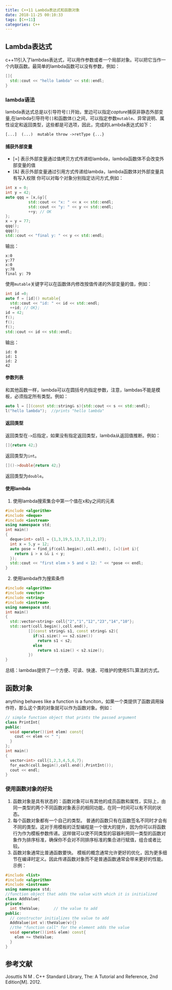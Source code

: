 ```yaml
---
title: C++11 Lambda表达式和函数对象
date: 2018-11-25 00:10:33
tags: [C++11]
categories: C++
---
```

## Lambda表达式
c++11引入了lambdas表达式，可以用作参数或者一个局部对象。可以把它当作一个内联函数。最简单的lambda函数可以没有参数，例如：
```c++
[]{
  std::cout << "hello lambda" << std::endl;
}
```
<!-- more -->
### lambda语法
lambda表达式总是以引导符号`[]`开始，里边可以指定*capture*捕获非静态外部变量,在lambda引导符号`[]`和函数体`{}`之间，可以指定参数`mutable`、异常说明、属性设定和返回类型，这些都是可选项，因此，完成的Lambda表达式如下：
```
[...]  (...)  mutable throw ->retType {...}
```
#### 捕获外部变量
- [=] 表示外部变量通过值拷贝方式传递给lambda，lambda函数体不会改变外部变量的值
- [&] 表示外部变量通过引用方式传递给lambda，lambda函数体对外部变量具有写入权限
你可以对每个对象分别指定访问方式,例如：
```c++
int x = 0;
int y = 42;
auto qqq = [x,&y]{
          std::cout << "x: " << x << std::endl;
          std::cout << "y: " << y << std::endl;
          ++y; // OK
};
x = y = 77;
qqq();
qqq();
std::cout << "final y: " << y << std::endl;
```
输出：
```
x:0
y:77
x:0
y:78
final y: 79
```
使用`mutable`关键字可以在函数体内修改按值传递的外部变量的值，例如：
```c++
int id =0;
auto f = [id]() mutable{
  std::cout << "id: " << id << std::endl;
  ++id; // OK};
id = 42;
f();
f();
f();
std::cout << id << std::endl;
```
输出：
```
id: 0
id: 1
id: 2
42
```
#### 参数列表
和其他函数一样，lambda可以在圆括号内指定参数，注意，lambdas不能是模板，必须指定所有类型。例如：
```c++
auto l = [](const std::string& s){std::cout << s << std::endl};
l("hello lambda");  //prints "hello lambda"
```
#### 返回类型
返回类型在`->`后指定，如果没有指定返回类型，lambda从返回值推断。例如：
```c++
[]{return 42;}
```
返回类型为`int`。
```c++
[]()->double{return 42;}
```
返回类型为`double`。
#### 使用lambda
1. 使用lambda搜索集合中第一个值在x和y之间的元素
~~~c++
#include <algorithm>
#include <deque>
#include <iostream>
using namespace std;
int main()
{
  deque<int> coll = {1,3,19,5,13,7,11,2,17};
  int x = 5,y = 12;
  auto pose = find_if(coll.begin(),coll.end(), [=](int i){
    return i > x && i < y;
  });
  std::cout << "first elem > 5 and < 12: " << *pose << endl;
}
~~~   
2. 使用lambda作为搜索条件
```c++
#include <algorithm>
#include <vector>
#include <string>
#include <iostream>
using namespace std;
int main()
{
  std::vector<string> coll{"2","1","12","23","14","10"};
  std::sort(coll.begin(),coll.end(),
          [](const string& s1, const string& s2){
            if(s1.size() == s2.size())
              return s1 < s2;
            else
              return s1.size() < s2.size();
          })
}
```
总结：lambdas提供了一个方便、可读、快速、可维护的使用STL算法的方式。

## 函数对象
anything behaves like a function is a funciton，如果一个类提供了函数调用操作符，那么这个类的对象就可以作为函数对象。例如：
```c++
// simple function object that prints the passed argument
class PrintInt{
public:
  void operator()(int elem) const{
    cout << elem << " ";
  }
};
int main()
{
  vector<int> coll{1,2,3,4,5,6,7};
  for_each(coll.begin(),coll.end(),PrintInt());
  cout << endl;
}
```
### 使用函数对象的好处
1. 函数对象是具有状态的：函数对象可以有其他的成员函数和属性，实际上，由同一类型的两个不同函数对象表示的相同功能，在同一时间可以有不同的状态。
2. 每个函数对象都有一个自己的类型。 普通的函数只有在函数签名不同时才会有不同的类型。这对于用模板的泛型编程是一个很大的提升，因为你可以将函数行为作为模板参数传递。这样做可以使不同类型的容器利用同一类型的函数对象作为排序标准，确保你不会对不同排序标准的集合进行赋值，组合或者比较。
3. 函数对象通常比普通函数要快。 模板的概念通常允许更好的优化，因为更多细节在编译时定义。因此传递函数对象而不是普通函数通常会带来更好的性能。
示例：
```c++
#include <list>
#include <algorithm>
#include <iostream>
using namespace std;
//function object that adds the value with which it is initialized
class AddValue{
private:
  int theValue;      // the value to add
public:
  // constructor initializes the value to add
  AddValue(int v):theValue(v){}
  //the "function call" for the element adds the value
  void operator()(int& elem) const{
    elem += theValue;
  }
}
```
## 参考文献
Josuttis N M . C++ Standard Library, The: A Tutorial and Reference, 2nd Edition[M]. 2012.
